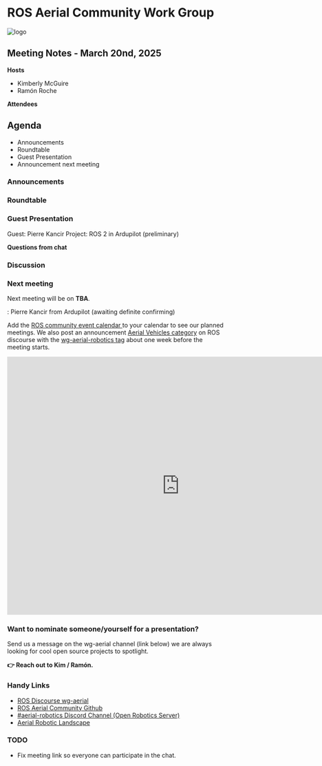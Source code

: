 # ROS Aerial Community Work Group

![logo](https://avatars.githubusercontent.com/u/130599769?s=200&v=4)

## Meeting Notes - March 20nd, 2025

**Hosts**
* Kimberly McGuire
* Ramón Roche

**Attendees**



## Agenda

* Announcements
* Roundtable
* Guest Presentation
* Announcement next meeting

### Announcements



### Roundtable



### Guest Presentation

Guest: Pierre Kancir
Project: ROS 2 in Ardupilot (preliminary)

**Questions from chat**


### Discussion

### Next meeting

Next meeting will be on **TBA**. 

: Pierre Kancir from Ardupilot (awaiting definite confirming)


Add the [ROS community event calendar ](https://calendar.google.com/calendar/u/0/embed?src=c_3fc5c4d6ece9d80d49f136c1dcd54d7f44e1acefdbe87228c92ff268e85e2ea0@group.calendar.google.com&ctz=UTC)to your calendar to see our planned meetings.
We also post an announcement [Aerial Vehicles category](https://discourse.ros.org/c/aerial-vehicles/14) on ROS discourse with the [wg-aerial-robotics tag](https://discourse.ros.org/tag/wg-aerial-robotics) about one week before the meeting starts.

<iframe src="https://calendar.google.com/calendar/u/0/embed?src=c_3fc5c4d6ece9d80d49f136c1dcd54d7f44e1acefdbe87228c92ff268e85e2ea0@group.calendar.google.com&ctz=UTC" style="border: 0" width="800" height="600" frameborder="0" scrolling="no"></iframe>

### Want to nominate someone/yourself for a presentation?

Send us a message on the wg-aerial channel (link below) we are always looking for cool open source projects to spotlight.

**👉 Reach out to Kim / Ramón.**

### Handy Links
* [ROS Discourse wg-aerial](https://discourse.ros.org/tag/wg-aerial-robotics)
* [ROS Aerial Community Github](https://github.com/ROS-Aerial)
* [#aerial-robotics Discord Channel (Open Robotics Server)](https://discord.gg/open-robotics-1077825543698927656)
* [Aerial Robotic Landscape](https://ros-aerial.github.io/aerial_robotic_landscape/)


### TODO

* Fix meeting link so everyone can participate in the chat.
